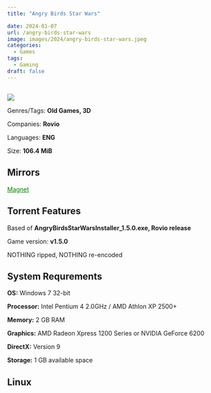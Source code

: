```yaml
---
title: "Angry Birds Star Wars"

date: 2024-01-07
url: /angry-birds-star-wars
image: images/2024/angry-birds-star-wars.jpeg
categories:
  - Games
tags:
  - Gaming
draft: false
---
```

##
![](/images/2024/angry-birds-star-wars.jpeg)

Genres/Tags: **Old Games, 3D**

Companies: **Rovio**

Languages: **ENG**

Size: **106.4 MiB**

## Mirrors
<a href="mamagnet:?xt=urn:btih:LVUHYJ3WE7LIOSK7TKQQ4X5JIN3DIJYT&dn=Angry%20Birds%20Star%20Wars" style="color: green;">Magnet</a>

## Torrent Features
Based of **AngryBirdsStarWarsInstaller_1.5.0.exe, Rovio release**

Game version: **v1.5.0**

NOTHING ripped, NOTHING re-encoded

## System Requrements
**OS:** Windows 7 32-bit

**Processor:** Intel Pentium 4 2.0GHz / AMD Athlon XP 2500+

**Memory:** 2 GB RAM

**Graphics:** AMD Radeon Xpress 1200 Series or NVIDIA GeForce 6200

**DirectX:** Version 9

**Storage:** 1 GB available space


## Linux
